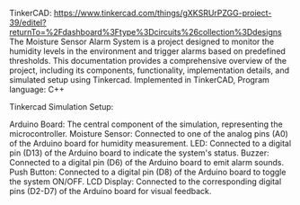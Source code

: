 TinkerCAD: https://www.tinkercad.com/things/gXKSRUrPZGG-proiect-39/editel?returnTo=%2Fdashboard%3Ftype%3Dcircuits%26collection%3Ddesigns
The Moisture Sensor Alarm System is a project designed to monitor the humidity levels in the environment and trigger alarms based on predefined thresholds. This documentation provides a comprehensive overview of the project, including its components, functionality, implementation details, and simulated setup using Tinkercad.
Implemented in TinkerCAD, Program language: C++ 

Tinkercad Simulation Setup:

Arduino Board: The central component of the simulation, representing the microcontroller.
Moisture Sensor: Connected to one of the analog pins (A0) of the Arduino board for humidity measurement.
LED: Connected to a digital pin (D13) of the Arduino board to indicate the system's status.
Buzzer: Connected to a digital pin (D6) of the Arduino board to emit alarm sounds.
Push Button: Connected to a digital pin (D8) of the Arduino board to toggle the system ON/OFF.
LCD Display: Connected to the corresponding digital pins (D2-D7) of the Arduino board for visual feedback.

